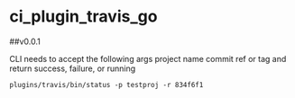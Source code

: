 # ci_plugin_travis_go

##v0.0.1

CLI needs to accept the following args
project name
commit ref or tag
and return success, failure, or running

```
plugins/travis/bin/status -p testproj -r 834f6f1
```

